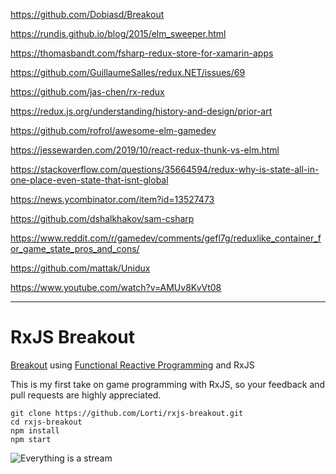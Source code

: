 https://github.com/Dobiasd/Breakout

https://rundis.github.io/blog/2015/elm_sweeper.html

https://thomasbandt.com/fsharp-redux-store-for-xamarin-apps

https://github.com/GuillaumeSalles/redux.NET/issues/69

https://github.com/jas-chen/rx-redux

https://redux.js.org/understanding/history-and-design/prior-art

https://github.com/rofrol/awesome-elm-gamedev

https://jessewarden.com/2019/10/react-redux-thunk-vs-elm.html

https://stackoverflow.com/questions/35664594/redux-why-is-state-all-in-one-place-even-state-that-isnt-global

https://news.ycombinator.com/item?id=13527473

https://github.com/dshalkhakov/sam-csharp

https://www.reddit.com/r/gamedev/comments/gefl7g/reduxlike_container_for_game_state_pros_and_cons/

https://github.com/mattak/Unidux

https://www.youtube.com/watch?v=AMUv8KvVt08

---

# RxJS Breakout

[Breakout](https://en.wikipedia.org/wiki/Breakout_(video_game)) using [Functional Reactive Programming](https://gist.github.com/staltz/868e7e9bc2a7b8c1f754) and RxJS

This is my first take on game programming with RxJS, so your feedback and pull requests are highly appreciated.

```
git clone https://github.com/Lorti/rxjs-breakout.git
cd rxjs-breakout
npm install
npm start
```

![Everything is a stream](https://camo.githubusercontent.com/e581baffb3db3e4f749350326af32de8d5ba4363/687474703a2f2f692e696d6775722e636f6d2f4149696d5138432e6a7067)
